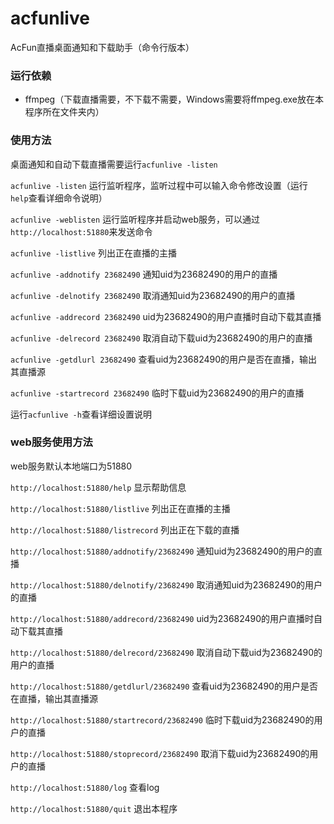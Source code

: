 # acfunlive
AcFun直播桌面通知和下载助手（命令行版本）

### 运行依赖
- ffmpeg（下载直播需要，不下载不需要，Windows需要将ffmpeg.exe放在本程序所在文件夹内）

### 使用方法
桌面通知和自动下载直播需要运行`acfunlive -listen`

`acfunlive -listen` 运行监听程序，监听过程中可以输入命令修改设置（运行`help`查看详细命令说明）

`acfunlive -weblisten` 运行监听程序并启动web服务，可以通过`http://localhost:51880`来发送命令

`acfunlive -listlive` 列出正在直播的主播

`acfunlive -addnotify 23682490` 通知uid为23682490的用户的直播

`acfunlive -delnotify 23682490` 取消通知uid为23682490的用户的直播

`acfunlive -addrecord 23682490` uid为23682490的用户直播时自动下载其直播

`acfunlive -delrecord 23682490` 取消自动下载uid为23682490的用户的直播

`acfunlive -getdlurl 23682490` 查看uid为23682490的用户是否在直播，输出其直播源

`acfunlive -startrecord 23682490` 临时下载uid为23682490的用户的直播

运行`acfunlive -h`查看详细设置说明

### web服务使用方法
web服务默认本地端口为51880

`http://localhost:51880/help` 显示帮助信息

`http://localhost:51880/listlive` 列出正在直播的主播

`http://localhost:51880/listrecord` 列出正在下载的直播

`http://localhost:51880/addnotify/23682490` 通知uid为23682490的用户的直播

`http://localhost:51880/delnotify/23682490` 取消通知uid为23682490的用户的直播

`http://localhost:51880/addrecord/23682490` uid为23682490的用户直播时自动下载其直播

`http://localhost:51880/delrecord/23682490` 取消自动下载uid为23682490的用户的直播

`http://localhost:51880/getdlurl/23682490` 查看uid为23682490的用户是否在直播，输出其直播源

`http://localhost:51880/startrecord/23682490` 临时下载uid为23682490的用户的直播

`http://localhost:51880/stoprecord/23682490` 取消下载uid为23682490的用户的直播

`http://localhost:51880/log` 查看log

`http://localhost:51880/quit` 退出本程序
